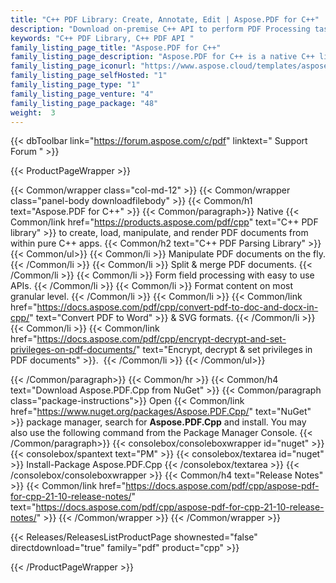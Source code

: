 ```yaml
---
title: "C++ PDF Library: Create, Annotate, Edit | Aspose.PDF for C++"
description: "Download on-premise C++ API to perform PDF Processing tasks such as form processing, get and set metadata information, text & page manipulation, management of annotations, add or remove bookmarks and watermarks, attachments, custom font handling and much more. "
keywords: "C++ PDF Library, C++ PDF API "
family_listing_page_title: "Aspose.PDF for C++"
family_listing_page_description: "Aspose.PDF for C++ is a native C++ library that enables the developers to add PDF handling capabilities to their C++ applications. The library allows to perform a wide range of document processing tasks including creation of PDF files, form processing, text & page manipulation, management of annotations, attachments, bookmarks, custom font handling and much more."
family_listing_page_iconurl: "https://www.aspose.cloud/templates/aspose/App_Themes/V3/images/pdf/272x272/aspose_pdf-for-cpp.png"
family_listing_page_selfHosted: "1"
family_listing_page_type: "1"
family_listing_page_venture: "4"
family_listing_page_package: "48"
weight:  3
---
```


{{< dbToolbar link="https://forum.aspose.com/c/pdf" linktext=" Support Forum " >}}


{{< ProductPageWrapper >}}

<!-- ProductPageContent-->
{{< Common/wrapper class="col-md-12" >}}
{{< Common/wrapper class="panel-body downloadfilebody" >}}
{{< Common/h1 text="Aspose.PDF for C++" >}}
{{< Common/paragraph>}}
Native {{< Common/link href="https://products.aspose.com/pdf/cpp" text="C++ PDF library"  >}} to create, load, manipulate, and render PDF documents from within pure C++ apps.
{{< Common/h2 text="C++ PDF Parsing Library"  >}} {{< Common/ul>}}
    {{< Common/li >}} Manipulate PDF documents on the fly. {{< /Common/li >}}
   {{< Common/li >}} Split &amp; merge PDF documents. {{< /Common/li >}}
   {{< Common/li >}} Form field processing with easy to use APIs. {{< /Common/li >}}
   {{< Common/li >}} Format content on most granular level. {{< /Common/li >}}
   {{< Common/li >}} {{< Common/link href="https://docs.aspose.com/pdf/cpp/convert-pdf-to-doc-and-docx-in-cpp/" text="Convert PDF to Word"  >}}&nbsp;&amp; SVG&nbsp;formats. {{< /Common/li >}}
   {{< Common/li >}} {{< Common/link href="https://docs.aspose.com/pdf/cpp/encrypt-decrypt-and-set-privileges-on-pdf-documents/" text="Encrypt, decrypt &amp; set privileges in PDF documents"  >}}.&nbsp; {{< /Common/li >}}
 {{< /Common/ul>}}


{{< /Common/paragraph>}}
{{< Common/hr >}}
{{< Common/h4 text="Download Aspose.PDF.Cpp from NuGet"  >}}
{{< Common/paragraph class="package-instructions">}}
Open {{< Common/link href="https://www.nuget.org/packages/Aspose.PDF.Cpp/" text="NuGet"  >}} package manager, search for <b>Aspose.PDF.Cpp</b> and install. You may also use the following command from the Package Manager Console.
 {{< /Common/paragraph>}}
{{< consolebox/consoleboxwrapper id="nuget" >}}
       {{< consolebox/spantext text="PM" >}}
       {{< consolebox/textarea id="nuget" >}} Install-Package Aspose.PDF.Cpp {{< /consolebox/textarea >}}
{{< /consolebox/consoleboxwrapper >}}
{{< Common/h4 text="Release Notes"  >}}
{{< Common/link href="https://docs.aspose.com/pdf/cpp/aspose-pdf-for-cpp-21-10-release-notes/" text="https://docs.aspose.com/pdf/cpp/aspose-pdf-for-cpp-21-10-release-notes/"  >}}
{{< /Common/wrapper >}}
{{< /Common/wrapper >}}

<!-- /ProductPageContent-->



<!-- ReleasesListProductPage-->
   {{< Releases/ReleasesListProductPage shownested="false"  directdownload="true" family="pdf" product="cpp" >}}
<!-- /ReleasesListProductPage-->

{{< /ProductPageWrapper >}}


